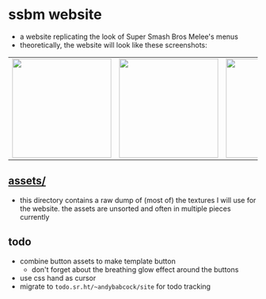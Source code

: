 # ssbm website

- a website replicating the look of Super Smash Bros Melee's menus
- theoretically, the website will look like these screenshots:

<table>
  <tr>
    <td style="text-align: center;">
      <img width="200px" src="https://git.sr.ht/~andybabcock/ssbmWebsite/blob/master/assets/screenshots/titleScreen.webp"></img>
    </td>
    <td style="text-align: center;">
      <img width="200px" src="https://git.sr.ht/~andybabcock/ssbmWebsite/blob/master/assets/screenshots/mainMenu.webp"></img>
    </td>
    <td style="text-align: center;">
      <img width="200px" src="https://git.sr.ht/~andybabcock/ssbmWebsite/blob/master/assets/screenshots/specialMeleeMenu.webp"></img>
    </td>
  </tr>
</table>

## [assets/](./assets/)

- this directory contains a raw dump of (most of) the textures I will use for the website. the assets are unsorted and often in multiple pieces currently

## todo

- combine button assets to make template button
  - don't forget about the breathing glow effect around the buttons
- use css hand as cursor
- migrate to `todo.sr.ht/~andybabcock/site` for todo tracking
